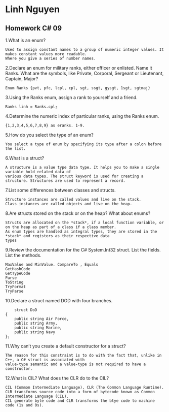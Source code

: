 # Linh Nguyen
## Homework C# 09

1.What is an enum?

	Used to assign constant names to a group of numeric integer values. It makes constant values more readable.
	Where you give a series of number names. 

2.Declare an enum for military ranks, either officer or enlisted. Name it Ranks. What are the symbols,
like Private, Corporal, Sergeant or Lieutenant, Captain, Major?

	Enum Ranks {pvt, pfc, lcpl, cpl, sgt, ssgt, gysgt, 1sgt, sgtmaj}

3.Using the Ranks enum, assign a rank to yourself and a friend.

	Ranks linh = Ranks.cpl;

4.Determine the numeric index of particular ranks, using the Ranks enum.

	{1,2,3,4,5,6,7,8,9} as eranks. 1-9.

5.How do you select the type of an enum?

	You select a type of enum by specifying its type after a colon before the list. 

6.What is a struct?

	A structure is a value type data type. It helps you to make a single variable hold related data of
	various data types. The struct keyword is used for creating a structure. Structures are used to represent a record.

7.List some differences between classes and structs.

	Structure instances are called values and live on the stack.
	Class instances are called objects and live on the heap.

8.Are structs stored on the stack or on the heap? What about enums?

	Structs are allocated on the *stack*, if a local function variable, or on the heap as part of a class if a class member.
	As enum types are handled as integral types, they are stored in the *stack* and registers as their respective data
	types

9.Review the documentation for the C# System.Int32 struct. List the fields. List the methods.

	MaxValue and MinValue. CompareTo , Equals
	GetHashCode
	GetTypeCode
	Parse
	ToString
	TryFormat
	TryParse

10.Declare a struct named DOD with four branches.

		struct DoD
	{
		public string Air Force,
		public string Army,
		public string Marine,
		public string Navy
	};

11.Why can’t you create a default constructor for a struct?

	The reason for this constraint is to do with the fact that, unlike in C++, a C# struct is associated with
	value-type semantic and a value-type is not required to have a constructor.

12.What is CIL? What does the CLR do to the CIL?

	CIL (Common Intermediate Language). CLR (The Common Language Runtime).
	CLR transforms source code into a form of bytecode known as Common Intermediate Language (CIL).
	CIL generate byte code and CLR transforms the btye code to machine code (1s and 0s).
	